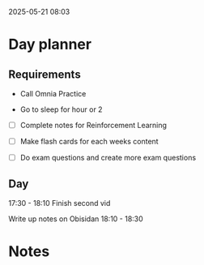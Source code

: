 2025-05-21 08:03


# Day planner

## Requirements

- Call Omnia Practice

- Go to sleep for hour or 2
- [ ] Complete notes for Reinforcement Learning
- [ ] Make flash cards for each weeks content
- [ ] Do exam questions and create more exam questions



## Day


17:30 - 18:10 Finish second vid

Write up notes on Obisidan 18:10 - 18:30


# Notes